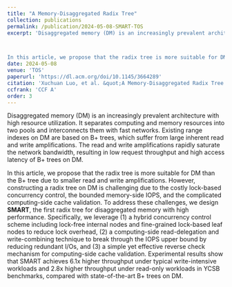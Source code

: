 ```yaml
---
title: "A Memory-Disaggregated Radix Tree"
collection: publications
permalink: /publication/2024-05-08-SMART-TOS
excerpt: 'Disaggregated memory (DM) is an increasingly prevalent architecture with high resource utilization. It separates computing and memory resources into two pools and interconnects them with fast networks. Existing range indexes on DM are based on B+ trees, which suffer from large inherent read and write amplifications. The read and write amplifications rapidly saturate the network bandwidth, resulting in low request throughput and high access latency of B+ trees on DM.

In this article, we propose that the radix tree is more suitable for DM than the B+ tree due to smaller read and write amplifications. However, constructing a radix tree on DM is challenging due to the costly lock-based concurrency control, the bounded memory-side IOPS, and the complicated computing-side cache validation. To address these challenges, we design <strong>SMART</strong>, the first radix tree for disaggregated memory with high performance. Specifically, we leverage (1) a hybrid concurrency control scheme including lock-free internal nodes and fine-grained lock-based leaf nodes to reduce lock overhead, (2) a computing-side read-delegation and write-combining technique to break through the IOPS upper bound by reducing redundant I/Os, and (3) a simple yet effective reverse check mechanism for computing-side cache validation. Experimental results show that SMART achieves 6.1x higher throughput under typical write-intensive workloads and 2.8x higher throughput under read-only workloads in YCSB benchmarks, compared with state-of-the-art B+ trees on DM.'
date: 2024-05-08
venue: 'TOS'
paperurl: 'https://dl.acm.org/doi/10.1145/3664289'
citation: 'Xuchuan Luo, et al. &quot;A Memory-Disaggregated Radix Tree.&quot; ACM Transactions on Storage (TOS). 2024.'
ccfrank: 'CCF A'
order: 3
---
```

Disaggregated memory (DM) is an increasingly prevalent architecture with high resource utilization. It separates computing and memory resources into two pools and interconnects them with fast networks. Existing range indexes on DM are based on B+ trees, which suffer from large inherent read and write amplifications. The read and write amplifications rapidly saturate the network bandwidth, resulting in low request throughput and high access latency of B+ trees on DM.

In this article, we propose that the radix tree is more suitable for DM than the B+ tree due to smaller read and write amplifications. However, constructing a radix tree on DM is challenging due to the costly lock-based concurrency control, the bounded memory-side IOPS, and the complicated computing-side cache validation. To address these challenges, we design <strong>SMART</strong>, the first radix tree for disaggregated memory with high performance. Specifically, we leverage (1) a hybrid concurrency control scheme including lock-free internal nodes and fine-grained lock-based leaf nodes to reduce lock overhead, (2) a computing-side read-delegation and write-combining technique to break through the IOPS upper bound by reducing redundant I/Os, and (3) a simple yet effective reverse check mechanism for computing-side cache validation. Experimental results show that SMART achieves 6.1x higher throughput under typical write-intensive workloads and 2.8x higher throughput under read-only workloads in YCSB benchmarks, compared with state-of-the-art B+ trees on DM.
